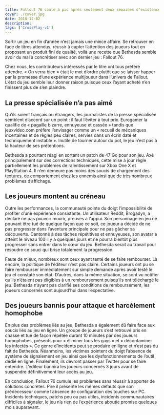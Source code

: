```yaml
---
title: Fallout 76 coule à pic après seulement deux semaines d’existence
cover: ./cover.jpg
date: 2018-12-02
description: 
tags: ['CrossPlay-v1']
---
```

Sortir un jeu en fin d’année n’est jamais une mince affaire. Se retrouver en face de titres attendus, réussir à capter l’attention des joueurs tout en proposant un produit fini de qualité, voilà une recette que Bethesda semble avoir du mal à concrétiser avec son dernier jeu : Fallout 76.

Chez nous, les contributeurs intéressés par le titre ont tous préféré attendre. « On verra bien » était le mot d’ordre plutôt que se laisser happer par la promesse d’une expérience multijoueur dans l’univers de Fallout. L’état du jeu semble leur donner raison puisque ceux l’ayant acheté n’en finissent plus de s’en plaindre.

## La presse spécialisée n’a pas aimé
Qu’ils soient français ou étrangers, les journalistes de la presse spécialisée semblent d’accord sur un point : il faut l’éviter à tout prix. Eurogamer la qualifie de « pagaille bizarre, ennuyeuse et cassée » tandis que jeuxvideo.com préfère l’envisager comme un « recueil de mécaniques incertaines et de règles peu claires, servies dans un écrin daté et techniquement instable ». Inutile de tourner autour du pot, le jeu n’est pas à la hauteur de ses prétentions.

Bethesda a pourtant réagi en sortant un patch de 47 Go pour son jeu. Axé principalement sur des corrections techniques, cette mise à jour règle partiellement les problèmes de ralentissement sur Xbox One X et PlayStation 4. Il n’en demeure pas moins des soucis de chargement des textures, de comportement chez les ennemis ainsi que de très nombreux problèmes d’affichage.

## Les joueurs montent au créneau
Outre les performances, la communauté pointe du doigt l’impossibilité de profiter d’une expérience consistante. Un utilisateur Reddit, Brogadyn, a déclaré ne pas pouvoir mourir, preuves à l’appui. Son personnage en jeu ne pouvant être tué de quelque façon que ce soit, ce joueur a décidé de ne pas progresser dans l’aventure principale pour ne pas gâcher sa découverte. Cantonné à des tâches répétitives et ennuyeuses, son avatar a atteint le niveau 100 il y a quelques jours et ne pourra bientôt plus progresser sans entrer dans le cœur du jeu. Bethesda serait au travail pour résoudre ce souci qui brise totalement la progression.

Faute de mieux, nombreux sont ceux ayant tenté de se faire rembourser. Là encore, la politique de l’éditeur n’est pas claire. Certains joueurs ont pu se faire rembourser immédiatement sur simple demande après avoir testé le jeu et constaté son état. D’autres, dans la même situation, se sont vu notifier qu’ils n’étaient pas éligibles à un remboursement puisqu’ils ont téléchargé le jeu. Bethesda n’ayant pas clarifié ses conditions de remboursement, les joueurs concernés sont aujourd’hui dans l’expectative.

## Des joueurs bannis pour attaque et harcèlement homophobe
En plus des problèmes liés au jeu, Bethesda a également dû faire face aux soucis liés au jeu en ligne. Un groupe de joueurs s’est retrouvé pris en chasse et tué de façon répétée durant 10 minutes par des joueurs homophobes, présents pour « éliminer tous les gays » et « décontaminer les infectés ». Ce genre d’incidents peut se produire en ligne et n’est pas du fait de Bethesda. Néanmoins, les victimes pointent du doigt l’absence de système de signalement en jeu ainsi que les dysfonctionnements de l’outil dédié en ligne. Finalement, ils devront passer par Twitter pour se faire entendre. L’éditeur bannira les joueurs concernés 3 jours avant de suspendre définitivement leur accès au jeu.

En conclusion, Fallout 76 cumule les problèmes sans réussir à apporter de solutions concrètes. Pire il présente les mêmes défauts que son prédécesseur comme l’absence de configuration des touches sur PC. Incidents techniques, patchs peu ou pas utiles, incidents communautaires difficiles à signaler, le jeu n’a rien de l’expérience aboutie promise quelques mois auparavant.

